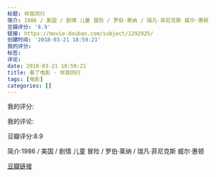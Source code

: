 ```yaml
---
标题: 伴我同行
简介: 1986 / 美国 / 剧情 儿童 冒险 / 罗伯·莱纳 / 瑞凡·菲尼克斯 威尔·惠顿
豆瓣评分: '8.9'
链接: https://movie.douban.com/subject/1292925/
创建时间: '2018-03-21 18:59:21'
我的评分:
标签:
评论:
date: 2018-03-21 18:59:21
title: 看了电影 - 伴我同行
tags: [电影]
categories: []
---
```


我的评分:

我的评论:

豆瓣评分:8.9

简介:1986 / 美国 / 剧情 儿童 冒险 / 罗伯·莱纳 / 瑞凡·菲尼克斯 威尔·惠顿

[豆瓣链接](https://movie.douban.com/subject/1292925/)

